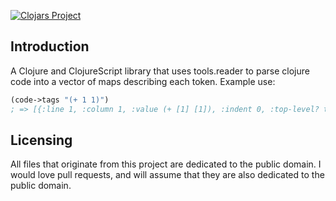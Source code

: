 [![Clojars Project](https://img.shields.io/clojars/v/tag-soup.svg)](https://clojars.org/tag-soup)

## Introduction

A Clojure and ClojureScript library that uses tools.reader to parse clojure code into a vector of maps describing each token. Example use:

```clojure
(code->tags "(+ 1 1)")
; => [{:line 1, :column 1, :value (+ [1] [1]), :indent 0, :top-level? true, :skip-indent? true} {:line 1, :column 1, :delimiter? true} {:end-line 1, :end-column 2, :next-line-indent 3, :indent 3} {:line 1, :column 2, :value +, :indent 3, :top-level? false} {:end-line 1, :end-column 3, :end-tag? true} {:line 1, :column 4, :value 1, :indent 3, :top-level? false} {:end-line 1, :end-column 5, :end-tag? true} {:line 1, :column 6, :value 1, :indent 5, :top-level? false} {:end-line 1, :end-column 7, :end-tag? true} {:line 1, :column 7, :delimiter? true} {:end-line 1, :end-column 8, :next-line-indent 0} {:end-line 1, :end-column 8, :end-tag? true}]
```

## Licensing

All files that originate from this project are dedicated to the public domain. I would love pull requests, and will assume that they are also dedicated to the public domain.

